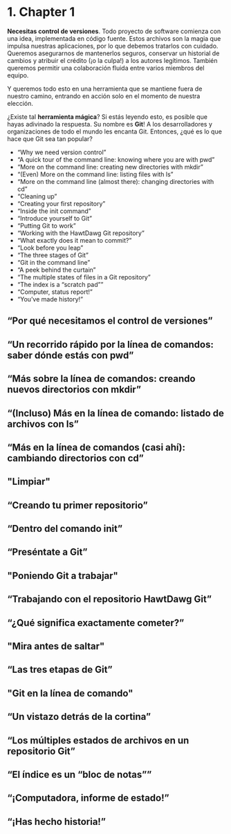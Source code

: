 # 1. Chapter 1

**Necesitas control de versiones**. Todo proyecto de software comienza con una idea, implementada en código fuente. Estos archivos son la magia que impulsa nuestras aplicaciones, por lo que debemos tratarlos con cuidado. Queremos asegurarnos de mantenerlos seguros, conservar un historial de cambios y atribuir el crédito (¡o la culpa!) a los autores legítimos. También queremos permitir una colaboración fluida entre varios miembros del equipo.

Y queremos todo esto en una herramienta que se mantiene fuera de nuestro camino, entrando en acción solo en el momento de nuestra elección.

¿Existe tal **herramienta mágica**? Si estás leyendo esto, es posible que hayas adivinado la respuesta. Su nombre es **Git**! A los desarrolladores y organizaciones de todo el mundo les encanta Git. Entonces, ¿qué es lo que hace que Git sea tan popular?

* “Why we need version control”
* “A quick tour of the command line: knowing where you are with pwd”
* “More on the command line: creating new directories with mkdir”
* “(Even) More on the command line: listing files with ls”
* “More on the command line (almost there): changing directories with cd”
* “Cleaning up”
* “Creating your first repository”
* “Inside the init command”
* “Introduce yourself to Git”
* “Putting Git to work”
* “Working with the HawtDawg Git repository”
* “What exactly does it mean to commit?”
* “Look before you leap”
* “The three stages of Git”
* “Git in the command line”
* “A peek behind the curtain”
* “The multiple states of files in a Git repository”
* “The index is a “scratch pad””
* “Computer, status report!”
* “You’ve made history!”

## “Por qué necesitamos el control de versiones”
## “Un recorrido rápido por la línea de comandos: saber dónde estás con pwd”
## “Más sobre la línea de comandos: creando nuevos directorios con mkdir”
## “(Incluso) Más en la línea de comando: listado de archivos con ls”
## “Más en la línea de comandos (casi ahí): cambiando directorios con cd”
## "Limpiar"
## “Creando tu primer repositorio”
## “Dentro del comando init”
## “Preséntate a Git”
## "Poniendo Git a trabajar"
## “Trabajando con el repositorio HawtDawg Git”
## “¿Qué significa exactamente cometer?”
## "Mira antes de saltar"
## “Las tres etapas de Git”
## "Git en la línea de comando"
## “Un vistazo detrás de la cortina”
## “Los múltiples estados de archivos en un repositorio Git”
## “El índice es un “bloc de notas””
## “¡Computadora, informe de estado!”
## “¡Has hecho historia!”
